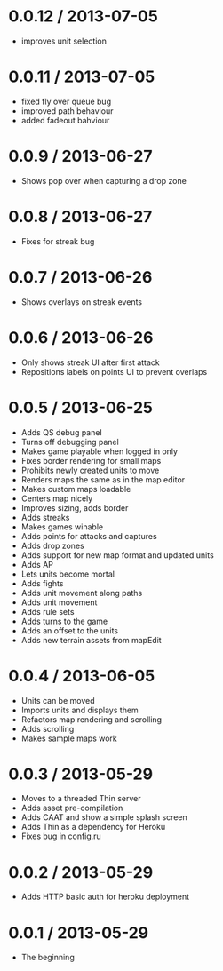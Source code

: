 # 0.0.12 / 2013-07-05

* improves unit selection

# 0.0.11 / 2013-07-05

* fixed fly over queue bug
* improved path behaviour
* added fadeout bahviour

# 0.0.9 / 2013-06-27

* Shows pop over when capturing a drop zone

# 0.0.8 / 2013-06-27

* Fixes for streak bug

# 0.0.7 / 2013-06-26

* Shows overlays on streak events

# 0.0.6 / 2013-06-26

* Only shows streak UI after first attack
* Repositions labels on points UI to prevent overlaps

# 0.0.5 / 2013-06-25

* Adds QS debug panel
* Turns off debugging panel
* Makes game playable when logged in only
* Fixes border rendering for small maps
* Prohibits newly created units to move
* Renders maps the same as in the map editor
* Makes custom maps loadable
* Centers map nicely
* Improves sizing, adds border
* Adds streaks
* Makes games winable
* Adds points for attacks and captures
* Adds drop zones
* Adds support for new map format and updated units
* Adds AP
* Lets units become mortal
* Adds fights
* Adds unit movement along paths
* Adds unit movement
* Adds rule sets
* Adds turns to the game
* Adds an offset to the units
* Adds new terrain assets from mapEdit

# 0.0.4 / 2013-06-05

* Units can be moved
* Imports units and displays them
* Refactors map rendering and scrolling
* Adds scrolling
* Makes sample maps work

# 0.0.3 / 2013-05-29

* Moves to a threaded Thin server
* Adds asset pre-compilation
* Adds CAAT and show a simple splash screen
* Adds Thin as a dependency for Heroku
* Fixes bug in config.ru

# 0.0.2 / 2013-05-29

* Adds HTTP basic auth for heroku deployment

# 0.0.1 / 2013-05-29

* The beginning